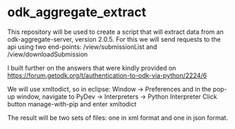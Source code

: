 # odk_aggregate_extract

This repository will be used to create a script that will extract data from an odk-aggregate-server, version 2.0.5.
For this we will send requests to the api using two end-points: /view/submissionList and /view/downloadSubmission

I built further on the answers that were kindly provided on https://forum.getodk.org/t/authentication-to-odk-via-python/2224/6 

We will use xmltodict, so in eclipse: Window -> Preferences and in the pop-up window, navigate to PyDev -> Interpreters -> Python Interpreter
Click button manage-with-pip and enter xmltodict

The result will be two sets of files: one in xml format and one in json format.
